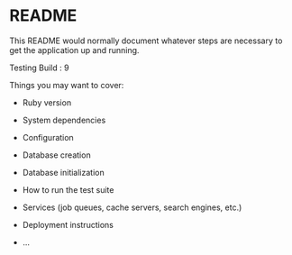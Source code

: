 # README

This README would normally document whatever steps are necessary to get the
application up and running.

Testing Build : 9

Things you may want to cover:

* Ruby version

* System dependencies

* Configuration

* Database creation

* Database initialization

* How to run the test suite

* Services (job queues, cache servers, search engines, etc.)

* Deployment instructions

* ...
